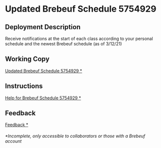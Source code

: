 # Updated Brebeuf Schedule 5754929

## Deployment Description
Receive notifications at the start of each class according to your personal schedule and the newest Brebeuf schedule (as of 3/12/21)

## Working Copy
[Updated Brebeuf Schedule 5754929 *](https://script.google.com/d/1OHKk98wxbbqBwQchDlqdaItS3hFRZtpINnefhNR6Lk2iG0rhH8SkHAM2/edit?usp=sharing)

## Instructions
[Help for Brebeuf Schedule 5754929 *](https://docs.google.com/document/d/1S0nVjqsEmeaqvF2Dt-FY8vY9AqksTR5B1VJ1tHXsk2Y/edit?usp=sharing)

## Feedback
[Feedback *](https://forms.gle/HHDLXAWX1vWMBkLU6)

###### *Incomplete, only accessible to collaborators or those with a Brebeuf account


